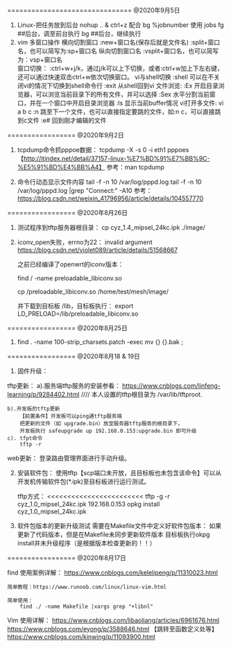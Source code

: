 ===============================
@2020年9月5日

1. Linux-把任务放到后台
	nohup .. &
	ctrl+z 配合 bg %jobnumber 使用
	jobs
	fg ##后台，调至前台执行
	bg ##后台，继续执行
2. vim 多窗口操作
	横向切割窗口
		:new+窗口名(保存后就是文件名) 
		:split+窗口名，也可以简写为:sp+窗口名
	纵向切割窗口名
		:vsplit+窗口名，也可以简写为：vsp+窗口名	
	窗口切换：
		:ctrl+w+j/k，通过j/k可以上下切换，或者:ctrl+w加上下左右键，还可以通过快速双击ctrl+w依次切换窗口。
	vi与shell切换
		:shell 可以在不关闭vi的情况下切换到shell命令行
		:exit 从shell回到vi
	文件浏览:
		:Ex 开启目录浏览器，可以浏览当前目录下的所有文件，并可以选择
		:Sex 水平分割当前窗口，并在一个窗口中开启目录浏览器
		:ls 显示当前buffer情况
	vi打开多文件:
		vi a b c
		:n 跳至下一个文件，也可以直接指定要跳的文件，如:n c，可以直接跳到c文件
		:e# 回到刚才编辑的文件

=================
@2020年9月2日
1. tcpdump命令抓pppoe数据：
	tcpdump -X -s 0 -i eth1 pppoes 【http://itindex.net/detail/37157-linux-%E7%BD%91%E7%BB%9C-%E5%91%BD%E4%BB%A4】
	参考：man tcpdump 

2. 命令行动态显示文件内容
	tail -f -n 10 /var/log/pppd.log
	tail -f -n 10 /var/log/pppd.log |grep "Connect:" -A10
	参考：https://blog.csdn.net/weixin_41796956/article/details/104557770

=================
@2020年8月26日
1. 测试程序到tftp服务器根目录：
	cp cyz_1.4_mipsel_24kc.ipk ./image/


2. iconv_open失败，errno为22： invalid argument
	https://blog.csdn.net/violet089/article/details/51568667

	之前已经编译了openwrt的iconv版本：
	
	find / -name preloadable_libiconv.so

	cp /preloadable_libiconv.so /home/test/mesh/image/
	
	并下载到目标板 /lib，目标板执行：
		export LD_PRELOAD=/lib/preloadable_libiconv.so
		
=================
@2020年8月25日

1. find . -name 100-strip_charsets.patch -exec mv {} {}.bak \; 


=================
@2020年8月18 & 19日

1. 固件升级：


tftp更新：
	a).服务端tftp服务的安装参看：
		https://www.cnblogs.com/linfeng-learning/p/9284402.html
		////
		本人设置的tftp根目录为 /var/lib/tftproot.

	b).开发板的tftp更新
		【前置条件】开发板可以ping通tftp服务端
		把更新的文件（如 upgrade.bin）放至服务器tftp服务的根目录下，
		开发板执行 safeupgrade up 192.168.0.153:upgrade.bin 即可升级
	c). tfpt命令
		tftp -r

web更新：
	登录路由管理界面进行手动升级。

2. 安装软件包：
	使用tftp【scp端口未开放，且目标板也未包含该命令】可以从开发机传输软件包(*.ipk)至目标板进行运行测试。

	tftp方式：
	<<<<<<<<<<<<<<<<<<<<<<<<
	tftp -g -r cyz_1.0_mipsel_24kc.ipk 192.168.0.153
	opkg install cyz_1.0_mipsel_24kc.ipk 


3. 软件包版本的更新升级测试
	需要在Makefile文件中定义好软件包版本：
		如果更新了代码版本，但是在Makefile未同步更新软件版本
		目标板执行okpg install并未升级程序（是根据版本检查更新的！！）
		


=================
@2020年8月17日

find 使用案例详解：
	https://www.cnblogs.com/kelelipeng/p/11310023.html
	
	简单教程：https://www.runoob.com/linux/linux-vim.html	

	简单使用：
		find ./ -name Makefile |xargs grep "+libnl"


Vim 使用详解：
	https://www.cnblogs.com/libaoliang/articles/6961676.html
	https://www.cnblogs.com/eyong/p/3588646.html 【跳转至函数定义处等】 
	https://www.cnblogs.com/kinwing/p/11093900.html

